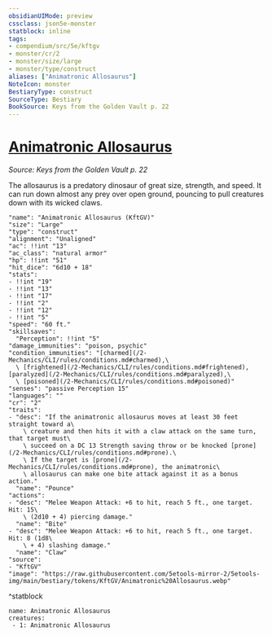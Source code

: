 ```yaml
---
obsidianUIMode: preview
cssclass: json5e-monster
statblock: inline
tags:
- compendium/src/5e/kftgv
- monster/cr/2
- monster/size/large
- monster/type/construct
aliases: ["Animatronic Allosaurus"]
NoteIcon: monster
BestiaryType: construct
SourceType: Bestiary
BookSource: Keys from the Golden Vault p. 22
---
```

# [Animatronic Allosaurus](2-Mechanics/CLI/bestiary/construct/animatronic-allosaurus-kftgv.md)
*Source: Keys from the Golden Vault p. 22*  

The allosaurus is a predatory dinosaur of great size, strength, and speed. It can run down almost any prey over open ground, pouncing to pull creatures down with its wicked claws.

```statblock
"name": "Animatronic Allosaurus (KftGV)"
"size": "Large"
"type": "construct"
"alignment": "Unaligned"
"ac": !!int "13"
"ac_class": "natural armor"
"hp": !!int "51"
"hit_dice": "6d10 + 18"
"stats":
- !!int "19"
- !!int "13"
- !!int "17"
- !!int "2"
- !!int "12"
- !!int "5"
"speed": "60 ft."
"skillsaves":
  "Perception": !!int "5"
"damage_immunities": "poison, psychic"
"condition_immunities": "[charmed](/2-Mechanics/CLI/rules/conditions.md#charmed),\
  \ [frightened](/2-Mechanics/CLI/rules/conditions.md#frightened), [paralyzed](/2-Mechanics/CLI/rules/conditions.md#paralyzed),\
  \ [poisoned](/2-Mechanics/CLI/rules/conditions.md#poisoned)"
"senses": "passive Perception 15"
"languages": ""
"cr": "2"
"traits":
- "desc": "If the animatronic allosaurus moves at least 30 feet straight toward a\
    \ creature and then hits it with a claw attack on the same turn, that target must\
    \ succeed on a DC 13 Strength saving throw or be knocked [prone](/2-Mechanics/CLI/rules/conditions.md#prone).\
    \ If the target is [prone](/2-Mechanics/CLI/rules/conditions.md#prone), the animatronic\
    \ allosaurus can make one bite attack against it as a bonus action."
  "name": "Pounce"
"actions":
- "desc": "Melee Weapon Attack: +6 to hit, reach 5 ft., one target. Hit: 15\
    \ (2d10 + 4) piercing damage."
  "name": "Bite"
- "desc": "Melee Weapon Attack: +6 to hit, reach 5 ft., one target. Hit: 8 (1d8\
    \ + 4) slashing damage."
  "name": "Claw"
"source":
- "KftGV"
"image": "https://raw.githubusercontent.com/5etools-mirror-2/5etools-img/main/bestiary/tokens/KftGV/Animatronic%20Allosaurus.webp"
```
^statblock

```encounter-table
name: Animatronic Allosaurus
creatures:
 - 1: Animatronic Allosaurus
```
